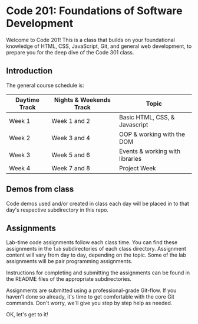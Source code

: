 # Code 201: Foundations of Software Development

Welcome to Code 201! This is a class that builds on your foundational knowledge of HTML, CSS, JavaScript, Git, and general web development, to prepare you for the deep dive of the Code 301 class.

## Introduction

The general course schedule is:

Daytime Track  | Nights & Weekends Track    | Topic
-----------|--------------|---------------
Week 1     | Week 1 and 2 | Basic HTML, CSS, & Javascript
Week 2     | Week 3 and 4 | OOP & working with the DOM
Week 3     | Week 5 and 6 | Events & working with libraries
Week 4     | Week 7 and 8 | Project Week

## Demos from class

Code demos used and/or created in class each day will be placed in to that day's respective subdirectory in this repo.  

## Assignments

Lab-time code assignments follow each class time. You can find these assignments in the `lab` subdirectories of each class directory. Assignment content will vary from day to day, depending on the topic. Some of the lab assignments will be pair programming assignments.

Instructions for completing and submitting the assignments can be found in the README files of the appropriate subdirectories.

Assignments are submitted using a professional-grade Git-flow. If you haven't done so already, it's time to get comfortable with the core Git commands. Don't worry, we'll give you step by step help as needed.

OK, let's get to it!
